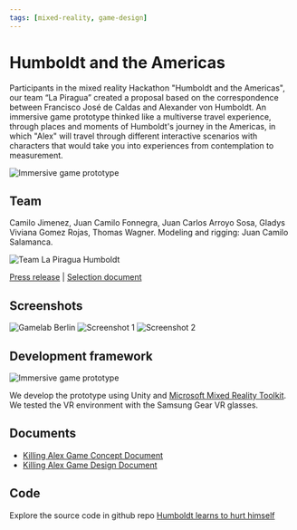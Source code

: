 ```yaml
---
tags: [mixed-reality, game-design]
---
```


# Humboldt and the Americas

Participants in the mixed reality Hackathon "Humboldt and the Americas", our team “La Piragua” created a proposal based on the correspondence between Francisco José de Caldas and Alexander von Humboldt. An immersive game prototype thinked like a multiverse travel experience, through places and moments of Humboldt's journey in the Americas, in which "Alex" will travel through different interactive scenarios with characters that would take you into experiences from contemplation to measurement.

![Immersive game prototype](https://jcarroyos-uploads.s3.amazonaws.com/docs/9LcCw95utQF_720.png)


## Team

Camilo Jimenez, Juan Camilo Fonnegra, Juan Carlos Arroyo Sosa, Gladys Viviana Gomez Rojas, Thomas Wagner. Modeling and rigging: Juan Camilo Salamanca.

![Team La Piragua Humboldt](https://jcarroyos-uploads.s3.amazonaws.com/docs/team-killing-humboldt.jpg)

[Press release](https://www.goethe.de/prj/hya/es/inh/hackaton2.html "En Colombia, la Hackatón de realidad mixta “Humboldt y las Américas” ya tiene ganador") | [Selection document](https://www.goethe.de/prj/hya/es/inh/hacka.html "Estos son los seleccionados de México, Colombia y Perú para participar en la Hackatón de realidad mixta")

## Screenshots

![Gamelab Berlin](https://jcarroyos-uploads.s3.amazonaws.com/docs/gamelab-berlin.jpg)
![Screenshot 1](https://jcarroyos-uploads.s3.amazonaws.com/docs/screenshot_01.png)
![Screenshot 2](https://jcarroyos-uploads.s3.amazonaws.com/docs/screenshot_02.jpg)

## Development framework

![Immersive game prototype](https://jcarroyos-uploads.s3.amazonaws.com/docs/viviana.jpg)

We develop the prototype using Unity and [Microsoft Mixed Reality Toolkit](https://github.com/microsoft/MixedRealityToolkit-Unity). We tested the VR environment with the Samsung Gear VR glasses.

## Documents

- [Killing Alex Game Concept Document](https://jcarroyos-uploads.s3.amazonaws.com/docs/Killing%20Alex%20Game%20Concept%20Document.pdf)
- [Killing Alex Game Design Document](https://jcarroyos-uploads.s3.amazonaws.com/docs/Killing%20Alex%20Game%20Design%20Document.pdf)

## Code

Explore the source code in github repo [Humboldt learns to hurt himself](https://github.com/jcarroyos/MPV_Humboldt-learns-to-hurt-himself)
